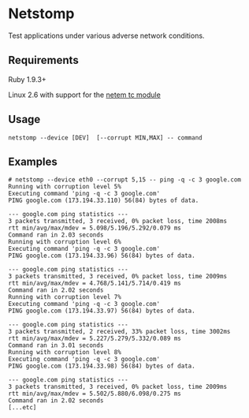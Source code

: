 Netstomp
========

Test applications under various adverse network conditions.

Requirements
------------

Ruby 1.9.3+

Linux 2.6 with support for the [netem tc module](http://www.linuxfoundation.org/collaborate/workgroups/networking/netem)

Usage
-----

```
netstomp --device [DEV]  [--corrupt MIN,MAX] -- command
```

Examples
--------

```
# netstomp --device eth0 --corrupt 5,15 -- ping -q -c 3 google.com
Running with corruption level 5%
Executing command 'ping -q -c 3 google.com'
PING google.com (173.194.33.110) 56(84) bytes of data.

--- google.com ping statistics ---
3 packets transmitted, 3 received, 0% packet loss, time 2008ms
rtt min/avg/max/mdev = 5.098/5.196/5.292/0.079 ms
Command ran in 2.03 seconds
Running with corruption level 6%
Executing command 'ping -q -c 3 google.com'
PING google.com (173.194.33.96) 56(84) bytes of data.

--- google.com ping statistics ---
3 packets transmitted, 3 received, 0% packet loss, time 2009ms
rtt min/avg/max/mdev = 4.768/5.141/5.714/0.419 ms
Command ran in 2.02 seconds
Running with corruption level 7%
Executing command 'ping -q -c 3 google.com'
PING google.com (173.194.33.97) 56(84) bytes of data.

--- google.com ping statistics ---
3 packets transmitted, 2 received, 33% packet loss, time 3002ms
rtt min/avg/max/mdev = 5.227/5.279/5.332/0.089 ms
Command ran in 3.01 seconds
Running with corruption level 8%
Executing command 'ping -q -c 3 google.com'
PING google.com (173.194.33.98) 56(84) bytes of data.

--- google.com ping statistics ---
3 packets transmitted, 3 received, 0% packet loss, time 2009ms
rtt min/avg/max/mdev = 5.502/5.880/6.098/0.275 ms
Command ran in 2.02 seconds
[...etc]
```
